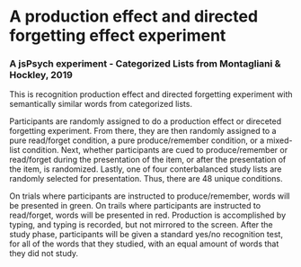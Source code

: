 # A production effect and directed forgetting effect experiment
### A jsPsych experiment - Categorized Lists from Montagliani & Hockley, 2019

This is recognition production effect and directed forgetting experiment with semantically similar words from categorized lists.

Participants are randomly assigned to do a production effect or direceted forgetting experiment. From there, they are then randomly assigned to a pure read/forget condition, a pure produce/remember condition, or a mixed-list condition. Next, whether participants are cued to produce/remember or read/forget during the presentation of the item, or after the presentation of the item, is randomized. Lastly, one of four conterbalanced study lists are randomly selected for presentation. Thus, there are 48 unique conditions. 

On trials where participants are instructed to produce/remember, words will be presented in green. On trails where participants are instructed to read/forget, words will be presented in red. Production is accomplished by typing, and typing is recorded, but not mirrored to the screen. After the study phase, participants will be given a standard yes/no recognition test, for all of the words that they studied, with an equal amount of words that they did not study.
